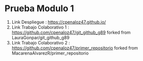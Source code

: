 # Prueba Modulo 1

1. Link Despliegue :   https://cpenaloz47.github.io/
2. Link Trabajo Colaborativo 1 : https://github.com/cpenaloz47/git_github_g89 forked from LauraGonpar/git_github_g89
3. Link Trabajo Colaborativo 2 : https://github.com/cpenaloz47/primer_repositorio  forked from MacarenaAlvarezR/primer_repositorio